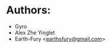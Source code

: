 # Authors:
* Gyro
* Alex Zhe Yinglet
* Earth-Fury <[earthsfury@gmail.com](mailto:earthsfury@gmail.com)>